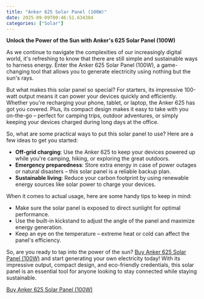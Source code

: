 ```yaml
---
title: "Anker 625 Solar Panel (100W)"
date: 2025-09-09T00:46:51.634384
categories: ["Solar"]
---
```

**Unlock the Power of the Sun with Anker's 625 Solar Panel (100W)**

As we continue to navigate the complexities of our increasingly digital world, it's refreshing to know that there are still simple and sustainable ways to harness energy. Enter the Anker 625 Solar Panel (100W), a game-changing tool that allows you to generate electricity using nothing but the sun's rays.

But what makes this solar panel so special? For starters, its impressive 100-watt output means it can power your devices quickly and efficiently. Whether you're recharging your phone, tablet, or laptop, the Anker 625 has got you covered. Plus, its compact design makes it easy to take with you on-the-go – perfect for camping trips, outdoor adventures, or simply keeping your devices charged during long days at the office.

So, what are some practical ways to put this solar panel to use? Here are a few ideas to get you started:

* **Off-grid charging**: Use the Anker 625 to keep your devices powered up while you're camping, hiking, or exploring the great outdoors.
* **Emergency preparedness**: Store extra energy in case of power outages or natural disasters – this solar panel is a reliable backup plan.
* **Sustainable living**: Reduce your carbon footprint by using renewable energy sources like solar power to charge your devices.

When it comes to actual usage, here are some handy tips to keep in mind:

* Make sure the solar panel is exposed to direct sunlight for optimal performance.
* Use the built-in kickstand to adjust the angle of the panel and maximize energy generation.
* Keep an eye on the temperature – extreme heat or cold can affect the panel's efficiency.

So, are you ready to tap into the power of the sun? [Buy Anker 625 Solar Panel (100W)](https://www.amazon.com/dp/B0BX9FCSQQ) and start generating your own electricity today! With its impressive output, compact design, and eco-friendly credentials, this solar panel is an essential tool for anyone looking to stay connected while staying sustainable.

[Buy Anker 625 Solar Panel (100W)](https://www.amazon.com/dp/B0BX9FCSQQ)
